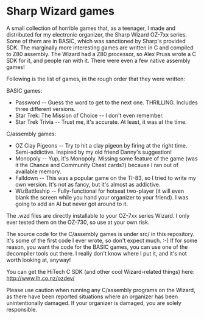 Sharp Wizard games
==================

A small collection of horrible games that, as a teenager, I made and distributed for my electronic organizer, the Sharp Wizard OZ-7xx series. Some of them are in BASIC, which was sanctioned by Sharp's provided SDK. The marginally more interesting games are written in C and compiled to Z80 assembly. The Wizard had a Z80 processor, so Alex Pruss wrote a C SDK for it, and people ran with it. There were even a few native assembly games!

Following is the list of games, in the rough order that they were written:

BASIC games:
 - Password -- Guess the word to get to the next one. THRILLING. Includes three different versions.
 - Star Trek: The Mission of Choice -- I don't even remember.
 - Star Trek Trivia -- Trust me, it's accurate. At least, it was at the time.

C/assembly games:
 - OZ Clay Pigeons -- Try to hit a clay pigeon by firing at the right time. Semi-addictive. Inspired by my old friend Danny's suggestion!
 - Monopoly -- Yup, it's Monopoly. Missing some feature of the game (was it the Chance and Community Chest cards?) because I ran out of available memory.
 - Falldown -- This was a popular game on the TI-83, so I tried to write my own version. It's not as fancy, but it's almost as addictive.
 - WizBattleship -- Fully-functional for hotseat two-player (it will even blank the screen while you hand your organizer to your friend). I was going to add an AI but never got around to it.

The .wzd files are directly installable to your OZ-7xx series Wizard. I only ever tested them on the OZ-730, so use at your own risk.

The source code for the C/assembly games is under src/ in this repository. It's some of the first code I ever wrote, so don't expect much. :-) If for some reason, you want the code for the BASIC games, you can use one of the decompiler tools out there. I really don't know where I put it, and it's not worth looking at, anyway!

You can get the HiTech C SDK (and other cool Wizard-related things) here: http://www.lh.co.nz/ozdev/

Please use caution when running any C/assembly programs on the Wizard, as there
have been reported situations where an organizer has been unintentionally
damaged. If your organizer is damaged, you are solely responsible.
